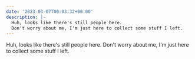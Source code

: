 ```yaml
---
date: '2023-03-07T00:03:32+00:00'
description: |-
  Huh, looks like there's still people here. 
  Don't worry about me, I'm just here to collect some stuff I left.
---
```

Huh, looks like there's still people here. 
Don't worry about me, I'm just here to collect some stuff I left.
